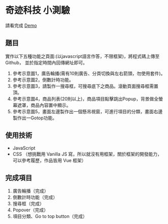 # 奇迹科技 小測驗

請看完成 [Demo](https://onlystp417.github.io/miracle_exam/)

## 題目
實作以下五種功能之頁面:(以javascript語言作答，不限框架)，將程式碼上傳至 Github， 並於指定時間內回傳網址即可。

1. 	參考示意圖1，廣告輪播(需有10則廣告、分頁切換與左右箭頭，勿使用套件)。
2. 	參考示意圖2，倒數計時功能。
3. 	參考示意圖3，請製作一搜尋框，可搜尋底下之商品。滾動頁面搜尋框需置頂。
4. 	參考示意圖4，商品列表(20則以上)，商品項目點擊跳出Popup，背景做全螢幕遮罩，商品內容置中顯示。
5. 	參考示意圖5，畫面左邊製作出一個懸吊視窗，可進行項目的分類，畫面右邊製作出一Gotop功能。

## 使用技術
- JavaScript
- CSS
（想挑戰用 Vanilla JS 寫，所以就沒有用框架，關於框架的開發能力，可以參考履歷，作品皆用 Vue 框架）

## 完成項目
1. 廣告輪播（完成）
2. 倒數計時功能（完成）
3. 搜尋框（完成）
4. Popover（完成）
5. 項目分類、Go to top button（完成）
